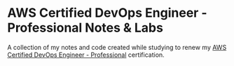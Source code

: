 # AWS Certified DevOps Engineer - Professional Notes & Labs

A collection of my notes and code created while studying to renew my [AWS Certified DevOps Engineer - Professional](https://aws.amazon.com/certification/certified-devops-engineer-professional/) certification.
